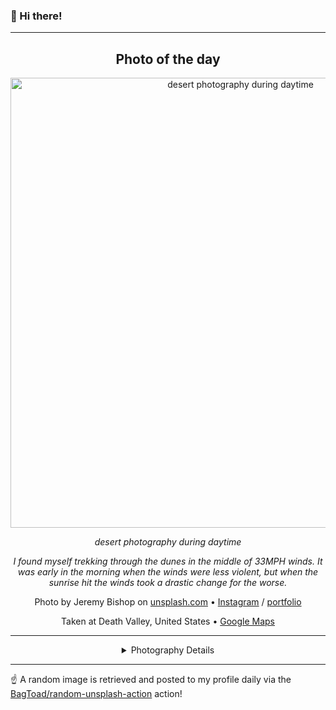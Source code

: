 ### 👋 Hi there!

----
<div align="center">

## Photo of the day
  
  <a href="https://unsplash.com/photos/desert-photography-during-daytime-2e3hgvDnCpM"><img width="720" src="https://images.unsplash.com/photo-1541789094913-f3809a8f3ba5?crop=entropy&cs=tinysrgb&fit=max&fm=jpg&ixid=M3w1NTI0NDl8MHwxfHJhbmRvbXx8fHx8fHx8fDE3MTAzOTYwMjl8&ixlib=rb-4.0.3&q=80&w=1080" alt="desert photography during daytime"></a>
  
  <em>desert photography during daytime</em>
  
  <em>I found myself trekking through the dunes in the middle of 33MPH winds. It was early in the morning when the winds were less violent, but when the sunrise hit the winds took a drastic change for the worse.</em>

  Photo by Jeremy Bishop on [unsplash.com](https://unsplash.com/) • [Instagram](https://instagram.com/stillbish) / [portfolio](https://www.jeremybishopphotography.com)
  
  Taken at Death Valley, United States • [Google Maps](https://www.google.com/maps/search/?api=1&query=36.5322649,-116.9325408)
  
  ---
  
<details>
<summary>Photography Details</summary>
  
| Parameter     | Value |
| ------------- | ----- |
| Camera Model  | ILCE-7RM3 |
| Exposure Time | 1/1000 |
| Aperture      | 4.0 |
| Focal Length  | 50.0 |
| ISO           | 160 |
| Location      | Death Valley, United States (United States) |
| Coordinates   | Latitude 36.5322649, Longitude -116.9325408 |

### Map

```geojson
        {
            "type": "FeatureCollection",
            "features": [
                {
                    "type": "Feature",
                    "properties": {},
                    "geometry": {
                        "coordinates": [
                            -116.9325408,
                            36.5322649
                        ],
                        "type": "Point"
                    },
                    "id": 1
                },
                {
                    "type": "Feature",
                    "properties": {},
                    "geometry": {
                        "coordinates": [
                            [
                                -116.6325408,
                                36.8322649
                            ],
                            [
                                -116.6325408,
                                36.232264900000004
                            ],
                            [
                                -117.2325408,
                                36.232264900000004
                            ],
                            [
                                -117.2325408,
                                36.8322649
                            ],
                            [
                                -116.6325408,
                                36.8322649
                            ]
                        ],
                        "type": "LineString"
                    }
                }
            ]
        }
```

</details>

</div>

----

☝️ A random image is retrieved and posted to my profile daily via the [BagToad/random-unsplash-action](https://github.com/BagToad/random-unsplash-action) action!
